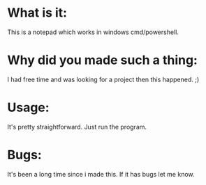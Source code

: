 # What is it:
This is a notepad which works in windows cmd/powershell.

# Why did you made such a thing:
I had free time and was looking for a project then this happened. ;)

# Usage:
It's pretty straightforward. Just run the program.

# Bugs:
It's been a long time since i made this. If it has bugs let me know.
